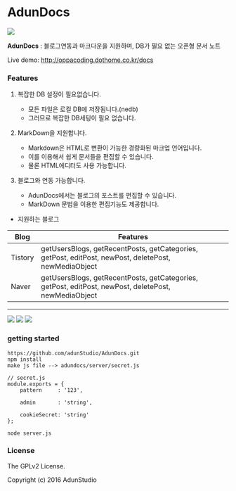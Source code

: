 # AdunDocs

![](http://adundocs.xyz/upload/1480492899adundocslogo.png)

**AdunDocs** : 블로그연동과 마크다운을 지원하며, DB가 필요 없는 오픈형 문서 노트  

Live demo: <http://oppacoding.dothome.co.kr/docs>

### Features

1. 복잡한 DB 설정이 필요없습니다.
    - 모든 파일은 로컬 DB에 저장됩니다.(nedb)
    - 그러므로 복잡한 DB세팅이 필요 없습니다.

2. MarkDown을 지원합니다.
    - Markdown은 HTML로 변환이 가능한 경량화된 마크업 언어입니다.
    - 이를 이용해서 쉽게 문서들을 편집할 수 있습니다.
    - 물론 HTML에디터도 사용 가능합니다.
  
3. 블로그와 연동 가능합니다.
    - AdunDocs에서는 블로그의 포스트를 편집할 수 있습니다.
    - MarkDown 문법을 이용한 편집기능도 제공합니다.
  
- 지원하는 블로그  

|  Blog | Features   |
| ------------ | ------------ |
|Tistory   |getUsersBlogs, getRecentPosts, getCategories, getPost, editPost, newPost, deletePost, newMediaObject   |
|  Naver | getUsersBlogs, getRecentPosts, getCategories, getPost, editPost, newPost, deletePost, newMediaObject  |

------------
![](http://adundocs.xyz/upload/1480492062adundocs.PNG)
![](http://adundocs.xyz/upload/1480491977adundocs2.PNG)
![](http://adundocs.xyz/upload/1480491990adundocs3.PNG)


### getting started
```
https://github.com/adunStudio/AdunDocs.git
npm install
make js file --> adundocs/server/secret.js
```

```
// secret.js
module.exports = {
    pattern     : '123',

    admin       : 'string',

    cookieSecret: 'string'
};
```

```
node server.js
```



### License

The GPLv2 License.

Copyright (c) 2016 AdunStudio
